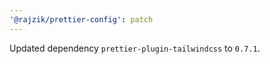 ```yaml
---
'@rajzik/prettier-config': patch
---
```


Updated dependency `prettier-plugin-tailwindcss` to `0.7.1`.
